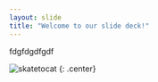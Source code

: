 ```yaml
---
layout: slide
title: "Welcome to our slide deck!"
---
```


fdgfdgdfgdf

![skatetocat](https://octodex.github.com/images/skatetocat.png)
{: .center}
